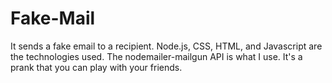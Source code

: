 # Fake-Mail
It sends a fake email to a recipient. Node.js, CSS, HTML, and Javascript are the technologies used. The nodemailer-mailgun API is what I use. It's a prank that you can play with your friends.

